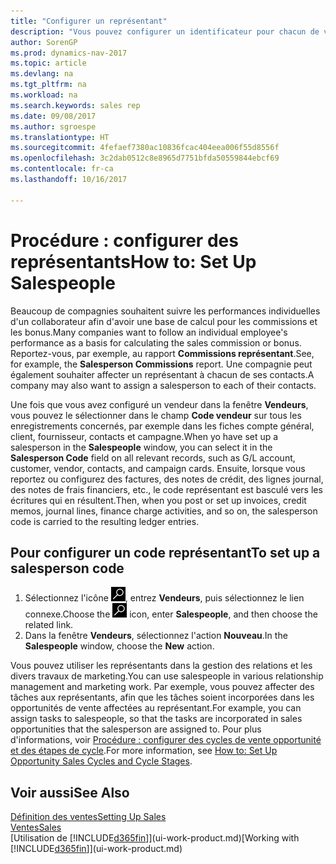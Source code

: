 ```yaml
---
title: "Configurer un représentant"
description: "Vous pouvez configurer un identificateur pour chacun de vos représentants, afin de pouvoir suivre les performances de la personne ou affecter un représentant à un contact."
author: SorenGP
ms.prod: dynamics-nav-2017
ms.topic: article
ms.devlang: na
ms.tgt_pltfrm: na
ms.workload: na
ms.search.keywords: sales rep
ms.date: 09/08/2017
ms.author: sgroespe
ms.translationtype: HT
ms.sourcegitcommit: 4fefaef7380ac10836fcac404eea006f55d8556f
ms.openlocfilehash: 3c2dab0512c8e8965d7751bfda50559844ebcf69
ms.contentlocale: fr-ca
ms.lasthandoff: 10/16/2017

---
```

# <a name="how-to-set-up-salespeople"></a><span data-ttu-id="1db47-103">Procédure : configurer des représentants</span><span class="sxs-lookup"><span data-stu-id="1db47-103">How to: Set Up Salespeople</span></span>
<span data-ttu-id="1db47-104">Beaucoup de compagnies souhaitent suivre les performances individuelles d'un collaborateur afin d'avoir une base de calcul pour les commissions et les bonus.</span><span class="sxs-lookup"><span data-stu-id="1db47-104">Many companies want to follow an individual employee's performance as a basis for calculating the sales commission or bonus.</span></span> <span data-ttu-id="1db47-105">Reportez-vous, par exemple, au rapport **Commissions représentant**.</span><span class="sxs-lookup"><span data-stu-id="1db47-105">See, for example, the **Salesperson Commissions** report.</span></span> <span data-ttu-id="1db47-106">Une compagnie peut également souhaiter affecter un représentant à chacun de ses contacts.</span><span class="sxs-lookup"><span data-stu-id="1db47-106">A company may also want to assign a salesperson to each of their contacts.</span></span>

<span data-ttu-id="1db47-107">Une fois que vous avez configuré un vendeur dans la fenêtre **Vendeurs**, vous pouvez le sélectionner dans le champ **Code vendeur** sur tous les enregistrements concernés, par exemple dans les fiches compte général, client, fournisseur, contacts et campagne.</span><span class="sxs-lookup"><span data-stu-id="1db47-107">When yo have set up a salesperson in the **Salespeople** window, you can select it in the **Salesperson Code** field on all relevant records, such as G/L account, customer, vendor, contacts, and campaign cards.</span></span> <span data-ttu-id="1db47-108">Ensuite, lorsque vous reportez ou configurez des factures, des notes de crédit, des lignes journal, des notes de frais financiers, etc., le code représentant est basculé vers les écritures qui en résultent.</span><span class="sxs-lookup"><span data-stu-id="1db47-108">Then, when you post or set up invoices, credit memos, journal lines, finance charge activities, and so on, the salesperson code is carried to the resulting ledger entries.</span></span>

## <a name="to-set-up-a-salesperson-code"></a><span data-ttu-id="1db47-109">Pour configurer un code représentant</span><span class="sxs-lookup"><span data-stu-id="1db47-109">To set up a salesperson code</span></span>
1. <span data-ttu-id="1db47-110">Sélectionnez l'icône ![Page ou état pour la recherche](media/ui-search/search_small.png "icône Page ou état pour la recherche"), entrez **Vendeurs**, puis sélectionnez le lien connexe.</span><span class="sxs-lookup"><span data-stu-id="1db47-110">Choose the ![Search for Page or Report](media/ui-search/search_small.png "Search for Page or Report icon") icon, enter **Salespeople**, and then choose the related link.</span></span>
2. <span data-ttu-id="1db47-111">Dans la fenêtre **Vendeurs**, sélectionnez l'action **Nouveau**.</span><span class="sxs-lookup"><span data-stu-id="1db47-111">In the **Salespeople** window, choose the **New** action.</span></span>

<span data-ttu-id="1db47-112">Vous pouvez utiliser les représentants dans la gestion des relations et les divers travaux de marketing.</span><span class="sxs-lookup"><span data-stu-id="1db47-112">You can use salespeople in various relationship management and marketing work.</span></span> <span data-ttu-id="1db47-113">Par exemple, vous pouvez affecter des tâches aux représentants, afin que les tâches soient incorporées dans les opportunités de vente affectées au représentant.</span><span class="sxs-lookup"><span data-stu-id="1db47-113">For example, you can assign tasks to salespeople, so that the tasks are incorporated in sales opportunities that the salesperson are assigned to.</span></span> <span data-ttu-id="1db47-114">Pour plus d'informations, voir [Procédure : configurer des cycles de vente opportunité et des étapes de cycle](marketing-how-setup-opportunity-sales-cycles-stages.md).</span><span class="sxs-lookup"><span data-stu-id="1db47-114">For more information, see [How to: Set Up Opportunity Sales Cycles and Cycle Stages](marketing-how-setup-opportunity-sales-cycles-stages.md).</span></span>

## <a name="see-also"></a><span data-ttu-id="1db47-115">Voir aussi</span><span class="sxs-lookup"><span data-stu-id="1db47-115">See Also</span></span>
[<span data-ttu-id="1db47-116">Définition des ventes</span><span class="sxs-lookup"><span data-stu-id="1db47-116">Setting Up Sales</span></span>](sales-setup-sales.md)  
[<span data-ttu-id="1db47-117">Ventes</span><span class="sxs-lookup"><span data-stu-id="1db47-117">Sales</span></span>](sales-manage-sales.md)  
<span data-ttu-id="1db47-118">[Utilisation de [!INCLUDE[d365fin](includes/d365fin_md.md)]](ui-work-product.md)</span><span class="sxs-lookup"><span data-stu-id="1db47-118">[Working with [!INCLUDE[d365fin](includes/d365fin_md.md)]](ui-work-product.md)</span></span>  

